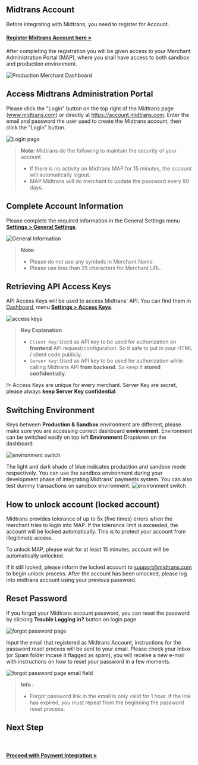 ## Midtrans Account

Before integrating with Midtrans, you need to register for Account.

<div class="my-card">

#### [Register Midtrans Account here &#187;](https://account.midtrans.com/register)
</div>

After completing the registration you will be given access to your Merchant Administration Portal (MAP), where you shall have access to both sandbox and production environment.

![Production Merchant Dashboard](./../../asset/image/production-map.png)

## Access Midtrans Administration Portal

Please click the "Login" button on the top right of the Midtrans page (www.midtrans.com) or directly at https://account.midtrans.com. Enter the email and password the user used to create the Midtrans account, then click the "Login" button.

![Login page](./../../asset/image/snap-prep-login-page-url.png)

> **Note:** Midtrans do the following to maintain the security of your account.
> * If there is no activity on Midtrans MAP for 15 minutes, the account will automatically logout.
> * MAP Midtrans will do merchant to update the password every 90 days.

## Complete Account Information

Please complete the required information in the General Settings menu [**Settings > General Settings**](https://dashboard.sandbox.midtrans.com/settings/general_info).

![General Information](./../../asset/image/snap-prep-general-setting.png)

> **Note:**
> * Please do not use any symbols in Merchant Name.
> * Please use less than 25 characters for Merchant URL.

## Retrieving API Access Keys

API Access Keys will be used to access Midtrans' API. You can find them in [Dashboard](dashboard.sandbox.midtrans.com), menu [**Settings > Access Keys**](https://dashboard.sandbox.midtrans.com/settings/config_info).

![access keys](./../../asset/image/snap-prep-access-keys.png)

> **Key Explanation**
> - `Client Key`: Used as API key to be used for authorization on **frontend** API request/configuration. So it safe to put in your HTML / client code publicly.
> - `Server Key`: Used as API key to be used for authorization while calling Midtrans API **from backend**. So keep it **stored confidentially**.

!> Access Keys are unique for every merchant. Server Key are secret, please always **keep Server Key confidential**.

## Switching Environment

Keys between **Production & Sandbox** environment are different, please make sure you are accessing correct dashboard **environment**. Environment can be switched easily on top left **Environment** Dropdown on the dashboard.

![environment switch](./../../asset/image/snap-prep-env-switch.png ':size=300')

The light and dark shade of blue indicates production and sandbox mode respectively. You can use the sandbox environment during your development phase of integrating Midtrans’ payments system. You can also test dummy transactions on sandbox environment.
![environment switch](./../../asset/image/snap-prep-env-diff.jpg ':size=400')

## How to unlock account (locked account)

Midtrans provides tolerance of up to 5x (five times) errors when the merchant tries to login into MAP. If the tolerance limit is exceeded, the account will be locked automatically. This is to protect your account from illegitimate access.

To unlock MAP, please wait for at least 15 minutes, account will be automatically unlocked. 

If it still locked, please inform the locked account to support@midtrans.com to begin unlock process. After the account has been unlocked, please log into midtrans account using your previous password.

## Reset Password

If you forgot your Midtrans account password, you can reset the password by clicking **Trouble Logging in?** button on login page

![forgot password page](./../../asset/image/snap-prep-login-page.png ':size=300')

Input the email that registered as Midtrans Account, instructions for the password reset process will be sent to your email. Please check your Inbox (or Spam folder incase it flagged as spam), you will receive a new e-mail with instructions on how to reset your password in a few moments.

![forgot password page email field](./../../asset/image/snap-prep-reset-password.png ':size=300')


> **Info :**
> - Forgot password link in the email is only valid for 1 hour. If the link has expired, you must repeat from the beginning the password reset process.


## Next Step
<br>

<div class="my-card">

#### [Proceed with Payment Integration &#187;](/en/payments/overview.md#choose-integration-options)
</div>
